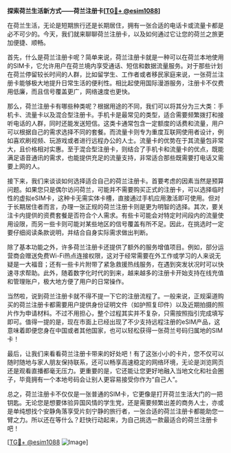 **探索荷兰生活新方式——荷兰注册卡[[TG💪+ @esim1088](https://t.me/s/esim1088)]**

在荷兰生活，无论是短期旅行还是长期居住，拥有一张合适的电话卡或流量卡都是必不可少的。今天，我们就来聊聊荷兰注册卡，以及如何通过它让您的荷兰之旅更加便捷、顺畅。

首先，什么是荷兰注册卡呢？简单来说，荷兰注册卡就是一种可以在荷兰本地使用的SIM卡，它允许用户在荷兰境内享受通话、短信和数据流量服务。对于那些计划在荷兰停留较长时间的人群，比如留学生、工作者或者移民家庭来说，一张荷兰注册卡能够极大地提升日常生活的便利性。相比起使用国际漫游服务，注册卡不仅费用低廉，而且信号覆盖更广，网络速度也更快。

那么，荷兰注册卡有哪些种类呢？根据用途的不同，我们可以将其分为三大类：手机卡、流量卡以及混合型注册卡。手机卡是最常见的类型，适合需要频繁拨打和接听电话的人群，同时还能发送短信。这类卡通常包含一定额度的话费和流量，用户可以根据自己的需求选择不同的套餐。而流量卡则专为重度互联网使用者设计，例如喜欢刷视频、玩游戏或者进行远程办公的人士。流量卡的优势在于其流量包非常大，且价格相对实惠。至于混合型注册卡，则结合了手机卡和流量卡的优点，既能满足语音通讯的需求，也能提供充足的流量支持，非常适合那些既需要打电话又需要上网的人。

接下来，我们来谈谈如何选择适合自己的荷兰注册卡。首要考虑的因素当然是预算问题。如果您只是偶尔访问荷兰，可能并不需要购买正式的注册卡，可以选择临时性的虚拟eSIM卡，这种卡无需实体卡槽，直接通过手机应用激活即可使用。但对于长期居住者而言，办理一张正规的荷兰注册卡则是更为明智的选择。其次，要关注卡内提供的资费套餐是否符合个人需求。有些卡可能会对特定时间段内的流量使用设限，而另一些卡则可能对某些地区的信号覆盖有所不足。因此，在挑选时一定要仔细阅读条款说明，并结合自身实际需求做出判断。

除了基本功能之外，许多荷兰注册卡还提供了额外的服务增值项目。例如，部分运营商会赠送免费Wi-Fi热点连接权限，这对于经常需要在外工作或学习的人来说无疑是一大福音；还有一些卡片附带了紧急救援热线服务，在遇到突发状况时可以快速寻求帮助。此外，随着数字化时代的到来，越来越多的注册卡开始支持在线充值和管理账户，极大地方便了用户的日常操作。

当然啦，说到荷兰注册卡就不得不提一下它的注册流程了。一般来说，正规渠道购买的荷兰注册卡都需要用户提供身份证明文件（如护照复印件）以及近期拍摄的照片作为申请材料。不过不用担心，整个过程其实并不复杂，只需按照指引完成填写即可。值得一提的是，现在市面上已经出现了不少支持远程注册的eSIM产品，这意味着即便您身在中国或者其他国家，也可以轻松获得一张荷兰号码归属地的SIM卡！

最后，让我们来看看荷兰注册卡带来的好处吧！有了这张小小的卡片，您不仅可以随时随地与家人朋友保持联系，还可以畅享高速稳定的网络环境，无论是浏览网页还是观看直播都毫无压力。更重要的是，它还能让您更好地融入当地文化和社会圈子，毕竟拥有一个本地号码会让别人更容易接受你作为“自己人”。

总之，荷兰注册卡不仅仅是一张普通的SIM卡，它更像是打开荷兰生活大门的一把钥匙。无论您是想要体验异国风情的学生党，还是需要频繁出差的商务人士，亦或是单纯想找个安静角落享受片刻宁静的旅行者，一张合适的荷兰注册卡都能助您一臂之力。所以还在等什么？赶快行动起来，为自己挑选一款最适合的荷兰注册卡吧！

[[TG💪+ @esim1088](https://t.me/s/esim1088) ![Image](https://i.postimg.cc/4NQfJmqS/Snipaste-2025-05-13-00-14-12.png)]